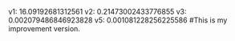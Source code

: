 v1: 16.09192681312561
v2: 0.21473002433776855
v3: 0.002079486846923828
v5: 0.001081228256225586 #This is my improvement version.

